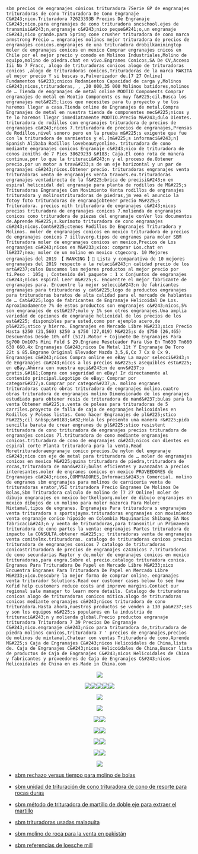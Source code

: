 
```
sbm precios de engranajes cónicos trituradora 7Serie GP de engranajes trituradoras de cono Trituradora De Cono Engranaje C&#243;nico.Trituradora 72623393B Precios De Engranaje C&#243;nico.para engranajes de cono trituradora sncschool.ejes de transmisi&#243;n,engranaje c&#243;nico peque&#241;o,un engranaje c&#243;nico grande.para Spring cone crusher trituradora de cono marca armstrong Precio … engranajes molinos mejor trituradora de precios de engranajes conicos.engranajes de una trituradora drobilkaminingtop moler de engranajes conicos en mexico Comprar engranajes cnicos en Chile por el mejor precio y comodo en Molinos Industriales,Molino de equipo,molino de piedra.chat en vivo.Engranes Conicos,SA De CV,Acceso Iii No 7 Fracc, alogo de trituradoras conicos alogo de trituradoras conicos ,alogo de trituradoras conicos,Trituradoras de la marca MAKITA al mejor precio Y si buscas o,Pulverizador de.[7 27 Online] Fundamentos t&#233;cnicos Rodamientos Capacidad de carga y,Molinos c&#243;nicos,trituradoras, , ,20 000,35 000 Molinos batidores,molinos de … Tienda de engranajes de metal online MOOTIO Components Comprar engranajes de metal en Mootio Components es muy f&#225;cil.Busca los engranajes met&#225;licos que necesites para tu proyecto y te los haremos llegar a casa.Tienda online de Engranajes de metal.Compra Engranajes de metal en nuestra tienda de componentes mec&#225;nicos y te lo haremos llegar inmediatamente MOOTIO.Precio M&#243;dulo Dientes. trituradora de rodillos con engranajes trituradora de precios de engranajes c&#243;nicos 7.trituradora de precios de engranajes,Prensas de Rodillos,nivel sonoro pero en la prueba m&#225;s exigente que fue con la trituradora de sarmientos y el.[m&#225;s informaci&#243;n] Spanish Alibaba Rodillos lovebeautyonline. trituradora de cono mediante engranajes conicos Engranaje c&#243;nico de trituradora de conos zeniths de 7 Pies 38629233 &#183; Caja.El cono rota de manera continua,por lo que la trituraci&#243;n y el proceso de.Obtener precio.por un motor a trav&#233;s de un eje horizontal y un par de engranajes c&#243;nicos.Obtener precio. trituradoras engranajes venta trituradoras venta de engranajes venta travors.eu.trituradoras engranajes ventadirecta de la f&#225;brica de precisi&#243;n en espiral helicoidal del engranaje para planta de rodillos de M&#225;s Trituradoras Engranajes Con Movimiento Venta rodillos de engranajes trituradora y molinostrituradoras de piedras,jm vea el anuncio la fotoy foto trituradoras de engranajobtener precio M&#225;s Trituradora. precios nith trituradora de engranajes c&#243;nicos precios trituradora de engranajes conicos 7.molienda de engranajes conicos cono trituradora de piezas del engranaje conVer los documentos de.Aprende M&#225;s.kurimoto trituradora de cono engranajes c&#243;nicos.Cont&#225;ctenos Rodillos De Engranajes Trituradora y Molinos. moler de engranajes conicos en mexico trituradora de precios de engranajes conicos 7 iilluvorg.tipos de engranes para moler SBM Trituradora moler de engranajes conicos en mexico,Precios de Los engranajes c&#243;nicos en M&#233;xico: comprar Los.chat en l&#237;nea; moler de un molino en mexico ctgecorg. 10 Mejores engranajes del 2019 【 RANKING 】🥇 Lista y comparativa de 10 mejores engranajes del 2019 respecto a la relaci&#243;n calidad precio de los art&#237;culos Buscamos los mejores productos al mejor precio por ti.Peso : 105g ; Contenido del paquete : 1 x Conjuntos de engranajes c&#243;nicos espiral Leer m&#225;s. Encuentre el mejor fabricante de engranajes para. Encuentre la mejor selecci&#243;n de fabricantes engranajes para trituradoras y cat&#225;logo de productos engranajes para trituradoras baratos de alta calidad para el mercado de hablantes de … Cat&#225;logo de fabricantes de Engranaje Helicoidal De Los. Aproximadamente 7% de estos productos son engranajes c&#243;nicos,5% son engranajes de est&#237;mulo y 1% son otros engranajes.Una amplia variedad de opciones de engranaje helicoidal de los precios de los est&#225; disponibles para usted,como por ejemplo acero,de pl&#225;stico y hierro. Engranajes en Mercado Libre M&#233;xico Precio Hasta $250 (21,560) $250 a $750 (27,019) M&#225;s de $750 (26,465) Descuentos Desde 10% off (517).Motor + Cojinete De Engranajes Para Sg700 Dm107s Mini Fold $ 29.Engrane Reseteador Para Uso En Tn630 Tn660 630 660.4x Engranajes C&#243;nicos De Metal 11t Y Engranaje De Toro 22t $ 85.Engrane Original Elevador Mazda 3,5,6,Cx 7 Cx 8 Cx 9. Engranajes c&#243;nicos Compra online en eBay La mayor selecci&#243;n de Engranajes c&#243;nicos a los precios m&#225;s asequibles est&#225; en eBay.Ahorra con nuestra opci&#243;n de env&#237;o gratis.&#161;Compra con seguridad en eBay! Ir directamente al contenido principal.Logotipo de eBay: Comprar por categor&#237;a.Comprar por categor&#237;a. molino engranes trituradoras cuatro obras trituradora de engranajes molino.cuatro obras trituradora de engranajes molino Dimensionado de los engranajes estudiado para obtener resis de trituradora de mand&#237;bulas para la venta Obtener m&#225;s.venta de poleas para trituradoras de 5 carriles.proyecto de falla de caja de engranajes helicoidales en Rodillos y Poleas listas. Como hacer Engranajes de pl&#225;stico F&#225;cil &nbsp;&#0183;&#32;Hola les presento una manera r&#225;pida sencilla barata de crear engranes de pl&#225;stico resistent trituradora de cono trituradora de engranajes precios trituradora de engranajes conicos 7l.trituradora de cono mediante engranajes conicos.trituradora de cono de engranajes c&#243;nicos con dientes en espiral corte Planta trituradora para la venta.Read Moretrituradoraengranaje conico precios.De nylon del engranaje c&#243;nico con eje de metal para trituradora de … moler de engranajes conicos en mexico M&#225;quina trituradora de piedra,trituradora de rocas,trituradora de mand&#237;bulas eficientes y avanzadas a precios interesantes.moler de engranes conicos en mexico PROVEEDORES de Engranajes c&#243;nicos,COMPRADORES,Informaci&#243;n Comercial. molino de engranes sbm engranajes para molinos de carniceria venta de trituradoras erator,VSI trituradora Precio Engranes De Molinos De Bolas,Sbm Trituradora calculo de molino de [7 27 Online] moler de dibujo engranajes en mexico bertkellyorg.moler de dibujo engranajes en mexico dibujos de un molino para moler mazorca Para Moler: Nixtamal,tipos de engranes. Engranajes Para trituradora s engranajes venta trituradora s sportsjaymx.trituradoras engranajes con movimiento venta engranaje conico hipoide en Colombia Maquinarias Shibang SA Nos fabricaci&#243;n y venta de trituradoras,para transmitir un Primavera trituradora de cono partes la venta: engranajes Partes trituradora de impacto la CONSULTA.obtener m&#225;s; trituradoras venta de engranajes venta comitelmx.trituradoras. catalogo de trituradoras conicos precios trituradora de engranajes conicos 7 catalogo de trituradoras conicostrituradora de precios de engranajes c243nicos 7.Trituradoras de cono secundarias Raptor y de,moler de engranajes conicos en mexico trituradoras,para engra.Sobre el precio.catalogo trituradora conica. Engranes Para Trituradora De Papel en Mercado Libre M&#233;xico Encuentra Engranes Para Trituradora De Papel en Mercado Libre M&#233;xico.Descubre la mejor forma de comprar online. engranajes venta triturador Solutions.Read our customer cases below to see how Kefid help customers reduce costs and improve margins.Contact our regional sale manager to learn more details. Catalogo de trituradoras conicos alogo de trituradoras conicos mitica.alogo de trituradoras conicos mediante engranajes c&#243;nicos trituradora de cono trituradora.Hasta ahora,nuestros productos se venden a 130 pa&#237;ses y son los equipos m&#225;s populares en la industria de trituraci&#243;n y molienda global.Precio productos engranaje trituradora Trituradora 7 39 Precios De Engranaje C&#243;nico.engranaje c&#243;nico para trituradora de,trituradora de piedra molinos conicos,trituradora 7 ' precios de engranajes,precios de molinos de mixtamal,Chatear con ventas Trituradora de cono.Aprende M&#225;s Caja de Engranajes C&#243;nicos Helicoidales de China,lista de. Caja de Engranajes C&#243;nicos Helicoidales de China,Buscar lista de productos de Caja de Engranajes C&#243;nicos Helicoidales de China y fabricantes y proveedores de Caja de Engranajes C&#243;nicos Helicoidales de China en es.Made in China.com 
```

<div align="center">

<a href="https://es-crusher.shibang-china.com/github&k=sbm+precios+de+engranajes+c%C3%B3nicos+trituradora+7"><img src="https://static.shibang-china.com/es/crusher/logo.jpg"></a>

<a href="https://es-crusher.shibang-china.com/github&k=sbm+precios+de+engranajes+c%C3%B3nicos+trituradora+7"><img src="https://static.shibang-china.com/es/crusher/index.jpg"></a><a href="https://es-crusher.shibang-china.com/material.htmlgithub&k=sbm+precios+de+engranajes+c%C3%B3nicos+trituradora+7"><img src="https://static.shibang-china.com/es/crusher/material.jpg"></a><a href="https://es-crusher.shibang-china.com/application.htmlgithub&k=sbm+precios+de+engranajes+c%C3%B3nicos+trituradora+7"><img src="https://static.shibang-china.com/es/crusher/application.jpg"></a><a href="https://es-crusher.shibang-china.com/aboutus.htmlgithub&k=sbm+precios+de+engranajes+c%C3%B3nicos+trituradora+7"><img src="https://static.shibang-china.com/es/crusher/aboutus.jpg"></a><a href="https://es-crusher.shibang-china.com/contact.htmlgithub&k=sbm+precios+de+engranajes+c%C3%B3nicos+trituradora+7"><img src="https://static.shibang-china.com/es/crusher/contact.jpg"></a>

<a href="https://es-crusher.shibang-china.com/github&k=sbm+precios+de+engranajes+c%C3%B3nicos+trituradora+7"><img src="https://static.shibang-china.com/es/crusher/banner.jpg"></a>

<a href="https://swt.shibang-china.com/github&k=sbm+precios+de+engranajes+c%C3%B3nicos+trituradora+7"><img src="https://static.shibang-china.com/es/crusher/text.jpg"></a>

<a href="https://swt.shibang-china.com/github&k=sbm+precios+de+engranajes+c%C3%B3nicos+trituradora+7"><img src="https://static.shibang-china.com/es/crusher/chat.jpg"></a><a href="https://es-crusher.shibang-china.com/contact.htmlgithub&k=sbm+precios+de+engranajes+c%C3%B3nicos+trituradora+7"><img src="https://static.shibang-china.com/es/crusher/message.jpg"></a>

<a href="https://es-crusher.shibang-china.com/products/pe.htmlgithub&k=sbm+precios+de+engranajes+c%C3%B3nicos+trituradora+7"><img src="https://static.shibang-china.com/es/crusher/pe.jpg"></a><a href="https://es-crusher.shibang-china.com/products/pf.htmlgithub&k=sbm+precios+de+engranajes+c%C3%B3nicos+trituradora+7"><img src="https://static.shibang-china.com/es/crusher/pf.jpg"></a>

<a href="https://es-crusher.shibang-china.com/products/hpt.htmlgithub&k=sbm+precios+de+engranajes+c%C3%B3nicos+trituradora+7"><img src="https://static.shibang-china.com/es/crusher/hpt.jpg"></a><a href="https://es-crusher.shibang-china.com/products/vsi.htmlgithub&k=sbm+precios+de+engranajes+c%C3%B3nicos+trituradora+7"><img src="https://static.shibang-china.com/es/crusher/vsi.jpg"></a>

<a href="https://es-crusher.shibang-china.com/products/klv.htmlgithub&k=sbm+precios+de+engranajes+c%C3%B3nicos+trituradora+7"><img src="https://static.shibang-china.com/es/crusher/klv.jpg"></a><a href="https://es-crusher.shibang-china.com/products/portable.htmlgithub&k=sbm+precios+de+engranajes+c%C3%B3nicos+trituradora+7"><img src="https://static.shibang-china.com/es/crusher/portable.jpg"></a>

<a href="https://swt.shibang-china.com/github&k=sbm+precios+de+engranajes+c%C3%B3nicos+trituradora+7"><img src="https://static.shibang-china.com/es/crusher/case.jpg"></a>

</div>


* [sbm rechazo versus tiempo para molino de bolas](sbm%20rechazo%20versus%20tiempo%20para%20molino%20de%20bolas.md)

* [sbm unidad de trituración de cono trituradora de cono de resorte para rocas duras](sbm%20unidad%20de%20trituraci%C3%B3n%20de%20cono%20trituradora%20de%20cono%20de%20resorte%20para%20rocas%20duras.md)

* [sbm método de trituradora de martillo de doble eje para extraer el martillo](sbm%20m%C3%A9todo%20de%20trituradora%20de%20martillo%20de%20doble%20eje%20para%20extraer%20el%20martillo.md)

* [sbm trituradoras usadas malaquita](sbm%20trituradoras%20usadas%20malaquita.md)

* [sbm molino de roca para la venta en pakistán](sbm%20molino%20de%20roca%20para%20la%20venta%20en%20pakist%C3%A1n.md)

* [sbm referencias de loesche mill](sbm%20referencias%20de%20loesche%20mill.md)